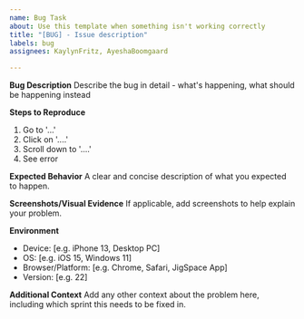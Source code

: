```yaml
---
name: Bug Task
about: Use this template when something isn't working correctly
title: "[BUG] - Issue description"
labels: bug
assignees: KaylynFritz, AyeshaBoomgaard

---
```


**Bug Description**
Describe the bug in detail - what's happening, what should be happening instead

**Steps to Reproduce**
1. Go to '...'
2. Click on '....'
3. Scroll down to '....'
4. See error

**Expected Behavior**
A clear and concise description of what you expected to happen.

**Screenshots/Visual Evidence**
If applicable, add screenshots to help explain your problem.

**Environment**
- Device: [e.g. iPhone 13, Desktop PC]
- OS: [e.g. iOS 15, Windows 11]
- Browser/Platform: [e.g. Chrome, Safari, JigSpace App]
- Version: [e.g. 22]

**Additional Context**
Add any other context about the problem here, including which sprint this needs to be fixed in.
